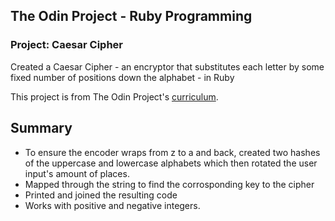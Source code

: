 ## The Odin Project - Ruby Programming 
### Project: Caesar Cipher 

Created a Caesar Cipher - an encryptor that substitutes each letter by some fixed number of positions down the alphabet - in Ruby

This project is from The Odin Project's [curriculum](https://www.theodinproject.com/courses/ruby-programming/lessons/caesar-cipher?ref=lnav).


## Summary 
* To ensure the encoder wraps from z to a and back, created two hashes of the uppercase and lowercase alphabets which then rotated the user input's amount of places. 
* Mapped through the string to find the corrosponding key to the cipher
* Printed and joined the resulting code
* Works with positive and negative integers. 